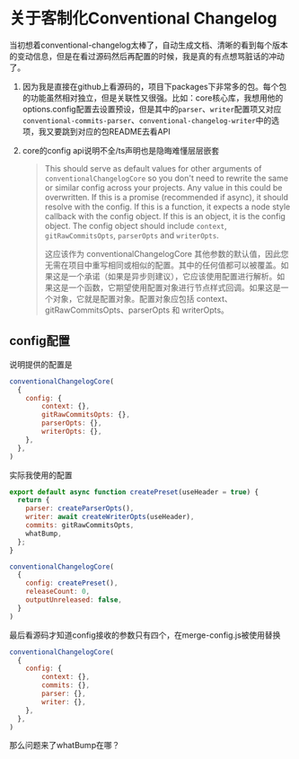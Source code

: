 # 关于客制化Conventional Changelog

当初想着conventional-changelog太棒了，自动生成文档、清晰的看到每个版本的变动信息，但是在看过源码然后再配置的时候，我是真的有点想骂脏话的冲动了。

1. 因为我是直接在github上看源码的，项目下packages下非常多的包。每个包的功能虽然相对独立，但是关联性又很强。比如：core核心库，我想用他的options.config配置去设置预设，但是其中的`parser`、`writer`配置项又对应`conventional-commits-parser`、`conventional-changelog-writer`中的选项，我又要跳到对应的包README去看API

2. core的config api说明不全/ts声明也是隐晦难懂层层嵌套

   > This should serve as default values for other arguments of `conventionalChangelogCore` so you don't need to rewrite the same or similar config across your projects. Any value in this could be overwritten. If this is a promise (recommended if async), it should resolve with the config. If this is a function, it expects a node style callback with the config object. If this is an object, it is the config object. The config object should include `context`, `gitRawCommitsOpts`, `parserOpts` and `writerOpts`.
   >
   > 这应该作为 conventionalChangelogCore 其他参数的默认值，因此您无需在项目中重写相同或相似的配置。其中的任何值都可以被覆盖。如果这是一个承诺（如果是异步则建议），它应该使用配置进行解析。如果这是一个函数，它期望使用配置对象进行节点样式回调。如果这是一个对象，它就是配置对象。配置对象应包括 context、gitRawCommitsOpts、parserOpts 和 writerOpts。

   

## config配置

说明提供的配置是

```js
conventionalChangelogCore(
  {
    config: {
    	context: {},
    	gitRawCommitsOpts: {},
    	parserOpts: {},
    	writerOpts: {},
    },
  },
)
```

实际我使用的配置

```js
export default async function createPreset(useHeader = true) {
  return {
    parser: createParserOpts(),
    writer: await createWriterOpts(useHeader),
    commits: gitRawCommitsOpts,
    whatBump,
  };
}

conventionalChangelogCore(
  {
    config: createPreset(),
    releaseCount: 0,
    outputUnreleased: false,
  }
)
```

最后看源码才知道config接收的参数只有四个，在merge-config.js被使用替换

```js
conventionalChangelogCore(
  {
    config: {
    	context: {},
    	commits: {},
    	parser: {},
    	writer: {},
    },
  },
)
```

那么问题来了whatBump在哪？